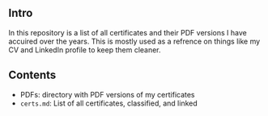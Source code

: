 ## Intro
In this repository is a list of all certificates
and their PDF versions I have accuired over the years.
This is mostly used as a refrence on things like my CV
and LinkedIn profile to keep them cleaner.

## Contents
- PDFs: directory with PDF versions of my certificates
- `certs.md`: List of all certificates, classified, and linked